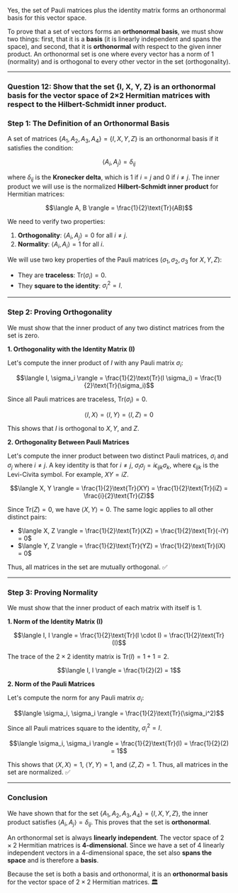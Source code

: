 Yes, the set of Pauli matrices plus the identity matrix forms an orthonormal basis for this vector space.

To prove that a set of vectors forms an **orthonormal basis**, we must show two things: first, that it is a **basis** (it is linearly independent and spans the space), and second, that it is **orthonormal** with respect to the given inner product. An orthonormal set is one where every vector has a norm of 1 (normality) and is orthogonal to every other vector in the set (orthogonality).

***

### **Question 12: Show that the set {I, X, Y, Z} is an orthonormal basis for the vector space of 2×2 Hermitian matrices with respect to the Hilbert-Schmidt inner product.**

### **Step 1: The Definition of an Orthonormal Basis**

A set of matrices $\{A_1, A_2, A_3, A_4\} = \{I, X, Y, Z\}$ is an orthonormal basis if it satisfies the condition:

$$\langle A_i, A_j \rangle = \delta_{ij}$$

where $\delta_{ij}$ is the **Kronecker delta**, which is 1 if $i=j$ and 0 if $i \neq j$. The inner product we will use is the normalized **Hilbert-Schmidt inner product** for Hermitian matrices:

$$\langle A, B \rangle = \frac{1}{2}\text{Tr}(AB)$$

We need to verify two properties:
1.  **Orthogonality**: $\langle A_i, A_j \rangle = 0$ for all $i \neq j$.
2.  **Normality**: $\langle A_i, A_i \rangle = 1$ for all $i$.

We will use two key properties of the Pauli matrices ($\sigma_1, \sigma_2, \sigma_3$ for $X, Y, Z$):
* They are **traceless**: $\text{Tr}(\sigma_i) = 0$.
* They **square to the identity**: $\sigma_i^2 = I$.

---

### **Step 2: Proving Orthogonality**

We must show that the inner product of any two distinct matrices from the set is zero.

**1. Orthogonality with the Identity Matrix (I)**

Let's compute the inner product of $I$ with any Pauli matrix $\sigma_i$:

$$\langle I, \sigma_i \rangle = \frac{1}{2}\text{Tr}(I \sigma_i) = \frac{1}{2}\text{Tr}(\sigma_i)$$

Since all Pauli matrices are traceless, $\text{Tr}(\sigma_i) = 0$.

$$\langle I, X \rangle = \langle I, Y \rangle = \langle I, Z \rangle = 0$$

This shows that $I$ is orthogonal to $X, Y,$ and $Z$.

**2. Orthogonality Between Pauli Matrices**

Let's compute the inner product between two distinct Pauli matrices, $\sigma_i$ and $\sigma_j$ where $i \neq j$. A key identity is that for $i \neq j$, $\sigma_i\sigma_j = i\epsilon_{ijk}\sigma_k$, where $\epsilon_{ijk}$ is the Levi-Civita symbol. For example, $XY=iZ$.

$$\langle X, Y \rangle = \frac{1}{2}\text{Tr}(XY) = \frac{1}{2}\text{Tr}(iZ) = \frac{i}{2}\text{Tr}(Z)$$

Since $\text{Tr}(Z)=0$, we have $\langle X, Y \rangle = 0$. The same logic applies to all other distinct pairs:
* $\langle X, Z \rangle = \frac{1}{2}\text{Tr}(XZ) = \frac{1}{2}\text{Tr}(-iY) = 0$
* $\langle Y, Z \rangle = \frac{1}{2}\text{Tr}(YZ) = \frac{1}{2}\text{Tr}(iX) = 0$

Thus, all matrices in the set are mutually orthogonal. ✅

---

### **Step 3: Proving Normality**

We must show that the inner product of each matrix with itself is 1.

**1. Norm of the Identity Matrix (I)**

$$\langle I, I \rangle = \frac{1}{2}\text{Tr}(I \cdot I) = \frac{1}{2}\text{Tr}(I)$$

The trace of the $2 \times 2$ identity matrix is $\text{Tr}(I) = 1+1=2$.

$$\langle I, I \rangle = \frac{1}{2}(2) = 1$$

**2. Norm of the Pauli Matrices**

Let's compute the norm for any Pauli matrix $\sigma_i$:

$$\langle \sigma_i, \sigma_i \rangle = \frac{1}{2}\text{Tr}(\sigma_i^2)$$

Since all Pauli matrices square to the identity, $\sigma_i^2 = I$.

$$\langle \sigma_i, \sigma_i \rangle = \frac{1}{2}\text{Tr}(I) = \frac{1}{2}(2) = 1$$

This shows that $\langle X, X \rangle = 1$, $\langle Y, Y \rangle = 1$, and $\langle Z, Z \rangle = 1$. Thus, all matrices in the set are normalized. ✅

---

### **Conclusion**

We have shown that for the set $\{A_1, A_2, A_3, A_4\} = \{I, X, Y, Z\}$, the inner product satisfies $\langle A_i, A_j \rangle = \delta_{ij}$. This proves that the set is **orthonormal**.

An orthonormal set is always **linearly independent**. The vector space of $2 \times 2$ Hermitian matrices is **4-dimensional**. Since we have a set of 4 linearly independent vectors in a 4-dimensional space, the set also **spans the space** and is therefore a **basis**.

Because the set is both a basis and orthonormal, it is an **orthonormal basis** for the vector space of $2 \times 2$ Hermitian matrices. 🏛️